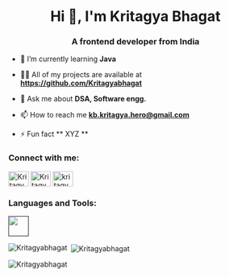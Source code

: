 ﻿<h1 align="center">Hi 👋, I'm Kritagya Bhagat </h1>
<h3 align="center">A frontend developer from India</h3>

<p align="left"> </p>

- 🌱 I’m currently learning **Java**

- 👨‍💻 All of my projects are available at **https://github.com/Kritagyabhagat**

- 💬 Ask me about **DSA, Software engg.**

- 📫 How to reach me **kb.kritagya.hero@gmail.com**

- ⚡ Fun fact ** XYZ **

<h3 align="left">Connect with me:</h3>
<p align="left">
  <a href="https://www.facebook.com/kritagya.bhagat.5602/" target="blank"><img align="center" src="..." alt="Kritagya Bhagat" height="30" width="40" /></a>
  <a href="https://www.linkedin.com/in/kritagya-bhagat-64b4b71a4/" target="blank"><img align="center" src="..." alt="Kritagya Bhagat" height="30" width="40" /></a>
  <a href="https://www.instagram.com/kritagyabhagat/" target="blank"><img align="center" src="..." alt="kritagyabhagat" height="30" width="40" /></a>
</p>

<h3 align="left">Languages and Tools:</h3>
<p align="left">
  <a href="" target="_blank" rel="noreferrer">
    <img src="" alt="" width="40" height="40"/>
  </a>
</p>

<p><img align="left" src="https://github-readme-stats.vercel.app/api/top-langs?username=Kritagyabhagat&show_icons=true&locale=en&layout=compact" alt="Kritagyabhagat" /></p>
<p>&nbsp;<img align="center" src="https://github-readme-stats.vercel.app/api?username=Kritagyabhagat&show_icons=true&locale=en" alt="Kritagyabhagat" /></p>
<p><img align="center" src="https://github-readme-streak-stats.herokuapp.com/?user=Kritagyabhagat&" alt="Kritagyabhagat" /></p>